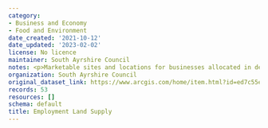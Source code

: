 ```yaml
---
category:
- Business and Economy
- Food and Environment
date_created: '2021-10-12'
date_updated: '2023-02-02'
license: No licence
maintainer: South Ayrshire Council
notes: <p>Marketable sites and locations for businesses allocated in development plans</p>
organization: South Ayrshire Council
original_dataset_link: https://www.arcgis.com/home/item.html?id=ed7c55e6dd21435d82c4bafc1b0064d3
records: 53
resources: []
schema: default
title: Employment Land Supply
---
```

